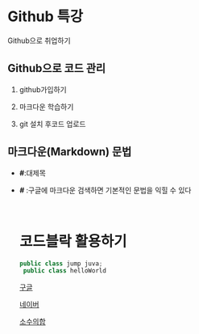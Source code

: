 # Github 특강

Github으로 취업하기

## Github으로 코드 관리

1. github가입하기

2.  마크다운 학습하기
3. git 설치 후코드 업로드 



## 마크다운(Markdown) 문법

* **#**:대제목

* ***#*** :구글에 마크다운 검색하면 기본적인 문법을 익힐 수 있다

  ​		

  # 코드블락 활용하기

  ```java
  public class jump juva; 
   public class helloWorld
  ```

  [구글](www.google.com)

  [네이버](www.naver.com)

  [소수의합](<https://programmers.co.kr/>)

  

  

  

  

   